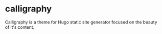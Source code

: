 # calligraphy
Calligraphy is a theme for Hugo static site generator focused on the beauty of it's content.
